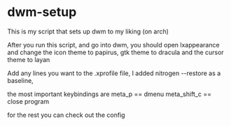 # dwm-setup
This is my script that sets up dwm to my liking (on arch)

After you run this script, and go into dwm, you should open lxappearance and change the icon theme to papirus, gtk theme to dracula
and the cursor theme to layan

Add any lines you want to the .xprofile file, I added nitrogen --restore as a baseline,

the most important keybindings are 
meta_p == dmenu
meta_shift_c == close program

for the rest you can check out the config

